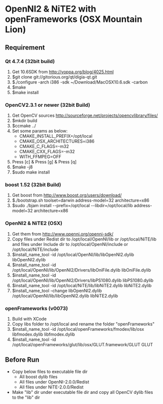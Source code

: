 OpenNI2 & NiTE2 with openFrameworks (OSX Mountain Lion)
======================

Requirement
------

### Qt 4.7.4 (32bit build) ###
1. Get 10.6SDK from http://yoppa.org/blog/4025.html
2. $git clone git://gitorious.org/qt/digia-qt.git
3. $./configure -arch i386 -sdk ~/Download/MacOSX10.6.sdk -carbon
4. $make
5. $make install

### OpenCV2.3.1 or newer (32bit Build) ###
1. Get OpenCV sources http://sourceforge.net/projects/opencvlibrary/files/
2. $mkdir build
3. $ccmake ../
4. Set some params as below:
	+ CMAKE_INSTALL_PREFIX=/opt/local
	+ CMAKE_OSX_ARCHITECTURES=i386
	+ CMAKE_C_FLAGS=-m32
	+ CMAKE_CXX_FLAGS=-m32
	+ WITH_FFMPEG=OFF
5. Press [c] & Press [g] & Press [q]
6. $make -j8
7. $sudo make install

### boost 1.52 (32bit Build) ###
1. Get boost from http://www.boost.org/users/download/
2. $./bootstrap.sh toolset=darwin address-model=32 architecture=x86
3. $sudo ./bjam install --prefix=/opt/local --libdir=/opt/local/lib address-model=32 architecture=x86

### OpenNI2 & NiTE2 (OSX) ###
1. Get them from http://www.openni.org/openni-sdk/
2. Copy files under Redist dir to /opt/local/OpenNI/lib or /opt/local/NiTE/lib and files under Include dir to /opt/local/OpenNI/include or /opt/local/NiTE/include
3. $install_name_tool -id /opt/local/OpenNI/lib/libOpenNI2.dylib libOpenNI2.dylib4. $install_name_tool -id /opt/local/OpenNI/lib/OpenNI2/Drivers/libOniFile.dylib libOniFile.dylib5. $install_name_tool -id /opt/local/OpenNI/lib/OpenNI2/Drivers/libPS1080.dylib libPS1080.dylib6. $install_name_tool -id /opt/local/NiTE/lib/libNiTE2.dylib libNiTE2.dylib7. $install_name_tool -change libOpenNI2.dylib /opt/local/OpenNI/lib/libOpenNI2.dylib libNiTE2.dylib

### openFrameworks (v0073) ###
1. Build with XCode
2. Copy libs folder to /opt/local and rename the folder "openFrameworks"
3. $install_name_tool -id /opt/local/openFrameworks/fmodex/lib/osx libfmodex.dylib libfmodex.dylib
4. $install_name_tool -id /opt/local/openFrameworks/glut/lib/osx/GLUT.framework/GLUT GLUT
 
Before Run
----------------
+ Copy below files to executable file dir
	+ All boost dylib files
	+ All files under OpenNI-2.0.0/Redist
	+ All files under NiTE-2.0.0/Redist
+ Make "lib" dir under executable file dir and copy all OpenCV dylib files to the "lib" dir